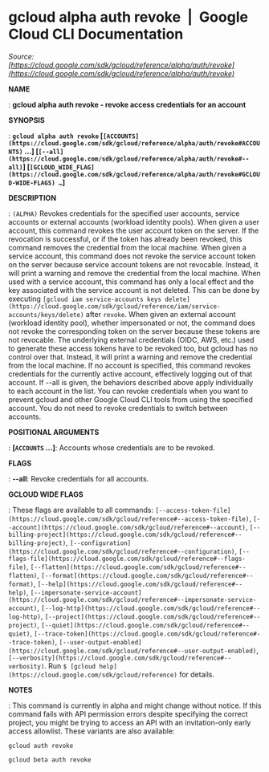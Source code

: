 # gcloud alpha auth revoke  |  Google Cloud CLI Documentation

*Source: [https://cloud.google.com/sdk/gcloud/reference/alpha/auth/revoke](https://cloud.google.com/sdk/gcloud/reference/alpha/auth/revoke)*

**NAME**

: **gcloud alpha auth revoke - revoke access credentials for an account**

**SYNOPSIS**

: **`gcloud alpha auth revoke` [`[ACCOUNTS](https://cloud.google.com/sdk/gcloud/reference/alpha/auth/revoke#ACCOUNTS)` …] [`[--all](https://cloud.google.com/sdk/gcloud/reference/alpha/auth/revoke#--all)`] [`[GCLOUD_WIDE_FLAG](https://cloud.google.com/sdk/gcloud/reference/alpha/auth/revoke#GCLOUD-WIDE-FLAGS) …`]**

**DESCRIPTION**

: `(ALPHA)` Revokes credentials for the specified user accounts,
service accounts or external accounts (workload identity pools).
When given a user account, this command revokes the user account token on the
server. If the revocation is successful, or if the token has already been
revoked, this command removes the credential from the local machine.
When given a service account, this command does not revoke the service account
token on the server because service account tokens are not revocable. Instead,
it will print a warning and remove the credential from the local machine. When
used with a service account, this command has only a local effect and the key
associated with the service account is not deleted. This can be done by
executing `[gcloud iam
service-accounts keys delete](https://cloud.google.com/sdk/gcloud/reference/iam/service-accounts/keys/delete)` after `revoke`.
When given an external account (workload identity pool), whether impersonated or
not, the command does not revoke the corresponding token on the server because
these tokens are not revocable. The underlying external credentials (OIDC, AWS,
etc.) used to generate these access tokens have to be revoked too, but gcloud
has no control over that. Instead, it will print a warning and remove the
credential from the local machine.
If no account is specified, this command revokes credentials for the currently
active account, effectively logging out of that account. If --all is given, the
behaviors described above apply individually to each account in the list.
You can revoke credentials when you want to prevent gcloud and other Google
Cloud CLI tools from using the specified account. You do not need to revoke
credentials to switch between accounts.

**POSITIONAL ARGUMENTS**

: **[`ACCOUNTS` …]**:
Accounts whose credentials are to be revoked.

**FLAGS**

: **--all**:
Revoke credentials for all accounts.

**GCLOUD WIDE FLAGS**

: These flags are available to all commands: `[--access-token-file](https://cloud.google.com/sdk/gcloud/reference#--access-token-file)`,
`[--account](https://cloud.google.com/sdk/gcloud/reference#--account)`, `[--billing-project](https://cloud.google.com/sdk/gcloud/reference#--billing-project)`,
`[--configuration](https://cloud.google.com/sdk/gcloud/reference#--configuration)`,
`[--flags-file](https://cloud.google.com/sdk/gcloud/reference#--flags-file)`,
`[--flatten](https://cloud.google.com/sdk/gcloud/reference#--flatten)`, `[--format](https://cloud.google.com/sdk/gcloud/reference#--format)`, `[--help](https://cloud.google.com/sdk/gcloud/reference#--help)`, `[--impersonate-service-account](https://cloud.google.com/sdk/gcloud/reference#--impersonate-service-account)`,
`[--log-http](https://cloud.google.com/sdk/gcloud/reference#--log-http)`,
`[--project](https://cloud.google.com/sdk/gcloud/reference#--project)`, `[--quiet](https://cloud.google.com/sdk/gcloud/reference#--quiet)`, `[--trace-token](https://cloud.google.com/sdk/gcloud/reference#--trace-token)`, `[--user-output-enabled](https://cloud.google.com/sdk/gcloud/reference#--user-output-enabled)`,
`[--verbosity](https://cloud.google.com/sdk/gcloud/reference#--verbosity)`.
Run `$ [gcloud help](https://cloud.google.com/sdk/gcloud/reference)` for details.

**NOTES**

: This command is currently in alpha and might change without notice. If this
command fails with API permission errors despite specifying the correct project,
you might be trying to access an API with an invitation-only early access
allowlist. These variants are also available:

```
gcloud auth revoke
```

```
gcloud beta auth revoke
```